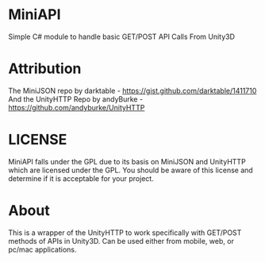 # MiniAPI
Simple C# module to handle basic GET/POST API Calls From Unity3D



# Attribution 
The MiniJSON repo by darktable - https://gist.github.com/darktable/1411710
And the UnityHTTP Repo by andyBurke - https://github.com/andyburke/UnityHTTP

# LICENSE
MiniAPI falls under the GPL due to its basis on MiniJSON and UnityHTTP which are licensed under the GPL.
You should be aware of this license and determine if it is acceptable for your project.

# About
This is a wrapper of the UnityHTTP to work specifically with GET/POST methods of APIs in Unity3D. Can be used either from mobile, web, or pc/mac applications.

